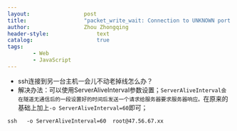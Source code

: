 ```yaml
---
layout:					post
title:					"packet_write_wait: Connection to UNKNOWN port 65535: Broken pipe"
author:					Zhou Zhongqing
header-style:				text
catalog:					true
tags:
		- Web
		- JavaScript
---
```

- ssh连接到另一台主机一会儿不动老掉线怎么办？
- 解决办法：可以使用ServerAliveInterval参数设置；`ServerAliveInterval会在隧道无通信后的一段设置好的时间后发送一个请求给服务器要求服务器响应。`在原来的基础上加上`-o ServerAliveInterval=60`即可； 
```
ssh   -o ServerAliveInterval=60  root@47.56.67.xx
```
